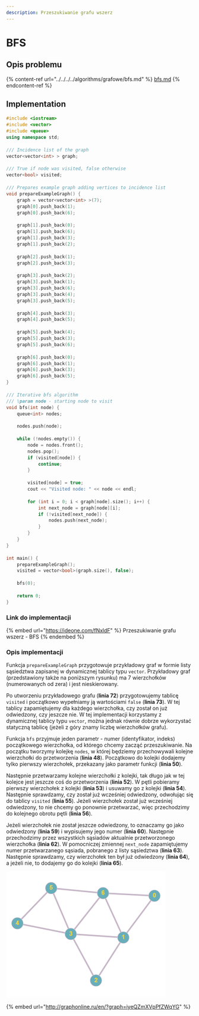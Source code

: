 ```yaml
---
description: Przeszukiwanie grafu wszerz
---
```


# BFS

## Opis problemu

{% content-ref url="../../../../algorithms/grafowe/bfs.md" %}
[bfs.md](../../../../algorithms/grafowe/bfs.md)
{% endcontent-ref %}

## Implementation

```cpp
#include <iostream>
#include <vector>
#include <queue>
using namespace std;

/// Incidence list of the graph
vector<vector<int> > graph;

/// True if node was visited, false otherwise
vector<bool> visited;

/// Prepares example graph adding vertices to incidence list
void prepareExampleGraph() {
    graph = vector<vector<int> >(7);
    graph[0].push_back(1);
    graph[0].push_back(6);

    graph[1].push_back(0);
    graph[1].push_back(6);
    graph[1].push_back(3);
    graph[1].push_back(2);

    graph[2].push_back(1);
    graph[2].push_back(3);

    graph[3].push_back(2);
    graph[3].push_back(1);
    graph[3].push_back(6);
    graph[3].push_back(4);
    graph[3].push_back(5);

    graph[4].push_back(3);
    graph[4].push_back(5);

    graph[5].push_back(4);
    graph[5].push_back(3);
    graph[5].push_back(6);

    graph[6].push_back(0);
    graph[6].push_back(1);
    graph[6].push_back(3);
    graph[6].push_back(5);
}

/// Iterative bfs algorithm
/// \param node - starting node to visit
void bfs(int node) {
    queue<int> nodes;

    nodes.push(node);

    while (!nodes.empty()) {
        node = nodes.front();
        nodes.pop();
        if (visited[node]) {
            continue;
        }

        visited[node] = true;
        cout << "Visited node: " << node << endl;

        for (int i = 0; i < graph[node].size(); i++) {
            int next_node = graph[node][i];
            if (!visited[next_node]) {
                nodes.push(next_node);
            }
        }
    }
}

int main() {
    prepareExampleGraph();
    visited = vector<bool>(graph.size(), false);

    bfs(0);

    return 0;
}
```

### Link do implementacji

{% embed url="https://ideone.com/fNxldF" %}
Przeszukiwanie grafu wszerz - BFS
{% endembed %}

### Opis implementacji

Funkcja `prepareExampleGraph` przygotowuje przykładowy graf w formie listy sąsiedztwa zapisanej w dynamicznej tablicy typu `vector`. Przykładowy graf (przedstawiony także na poniższym rysunku) ma 7 wierzchołków (numerowanych od zera) i jest nieskierowany.

Po utworzeniu przykładowego grafu (**linia 72**) przygotowujemy tablicę `visited` i początkowo wypełniamy ją wartościami `false` (**linia 73**). W tej tablicy zapamiętujemy dla każdego wierzchołka, czy został on już odwiedzony, czy jeszcze nie. W tej implementacji korzystamy z dynamicznej tablicy typu `vector`, można jednak równie dobrze wykorzystać statyczną tablicę (jeżeli z góry znamy liczbę wierzchołków grafu).

Funkcja `bfs`  przyjmuje jeden parametr - numer (identyfikator, indeks) początkowego wierzchołka, od którego chcemy zacząć przeszukiwanie. Na początku tworzymy kolejkę `nodes`, w której będziemy przechowywali kolejne wierzchołki do przetworzenia (**linia 48**). Początkowo do kolejki dodajemy tylko pierwszy wierzchołek, przekazany jako parametr funkcji (**linia 50**).

Następnie przetwarzamy kolejne wierzchołki z kolejki, tak długo jak w tej kolejce jest jeszcze coś do przetworzenia (**linia 52**). W pętli pobieramy pierwszy wierzchołek z kolejki (**linia 53**) i usuwamy go z kolejki (**linia 54**). Następnie sprawdzamy, czy został już wcześniej odwiedzony, odwołując się do tablicy `visited` (**linia 55**). Jeżeli wierzchołek został już wcześniej odwiedzony, to nie chcemy go ponownie przetwarzać, więc przechodzimy do kolejnego obrotu pętli (**linia 56**).

Jeżeli wierzchołek nie został jeszcze odwiedzony, to oznaczamy go jako odwiedzony (**linia 59**) i wypisujemy jego numer (**linia 60**). Następnie  przechodzimy przez wszystkich sąsiadów aktualnie przetworzonego wierzchołka (**linia 62**). W pomocniczej zmiennej `next_node` zapamiętujemy numer przetwarzanego sąsiada, pobranego z listy sąsiedztwa (**linia 63**). Następnie sprawdzamy, czy wierzchołek ten był już odwiedzony (**linia 64**), a jeżeli nie, to dodajemy go do kolejki (**linia 65**).

![Przykładowy graf wykorzystany w implementacji](../../../../.gitbook/assets/example_graph.png)

{% embed url="http://graphonline.ru/en/?graph=iyeQZmXVpPfZWqYG" %}
